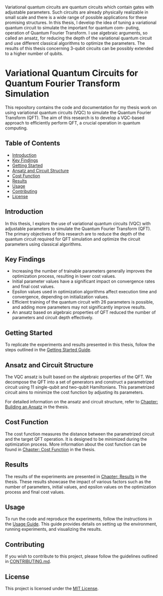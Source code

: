 Variational quantum circuits are quantum circuits which contain gates with adjustable parameters. 
Such circuits are already physically realizable in small scale and there is a wide
range of possible applications for these promising structures. In this thesis, I develop the
idea of tuning a variational quantum circuit to simulate the important for quantum com-
puting, operation of Quantum Fourier Transform. I use algebraic arguments, so called an
ansatz, for reducing the depth of the variational quantum circuit and use different classical algorithms to optimize the parameters. The results of this thesis concerning 3-qubit
circuits can be possibly extended to a higher number of qubits.

# Variational Quantum Circuits for Quantum Fourier Transform Simulation

This repository contains the code and documentation for my thesis work on using variational quantum circuits (VQC) to simulate the Quantum Fourier Transform (QFT). The aim of this research is to develop a VQC-based approach to efficiently perform QFT, a crucial operation in quantum computing.

## Table of Contents

- [Introduction](#introduction)
- [Key Findings](#key-findings)
- [Getting Started](#getting-started)
- [Ansatz and Circuit Structure](#ansatz-and-circuit-structure)
- [Cost Function](#cost-function)
- [Results](#results)
- [Usage](#usage)
- [Contributing](#contributing)
- [License](#license)

## Introduction

In this thesis, I explore the use of variational quantum circuits (VQC) with adjustable parameters to simulate the Quantum Fourier Transform (QFT). The primary objectives of this research are to reduce the depth of the quantum circuit required for QFT simulation and optimize the circuit parameters using classical algorithms.

## Key Findings

- Increasing the number of trainable parameters generally improves the optimization process, resulting in lower cost values.
- Initial parameter values have a significant impact on convergence rates and final cost values.
- Epsilon values used in optimization algorithms affect execution time and convergence, depending on initialization values.
- Efficient training of the quantum circuit with 26 parameters is possible, and adding more parameters may not significantly improve results.
- An ansatz based on algebraic properties of QFT reduced the number of parameters and circuit depth effectively.

## Getting Started

To replicate the experiments and results presented in this thesis, follow the steps outlined in the [Getting Started Guide](getting_started.md).

## Ansatz and Circuit Structure

The VQC ansatz is built based on the algebraic properties of the QFT. We decompose the QFT into a set of generators and construct a parametrized circuit using 11 single-qubit and two-qubit Hamiltonians. This parametrized circuit aims to minimize the cost function by adjusting its parameters.

For detailed information on the ansatz and circuit structure, refer to [Chapter: Building an Ansatz](#building-an-ansatz) in the thesis.

## Cost Function

The cost function measures the distance between the parametrized circuit and the target QFT operation. It is designed to be minimized during the optimization process. More information about the cost function can be found in [Chapter: Cost Function](#cost-function) in the thesis.

## Results

The results of the experiments are presented in [Chapter: Results](#results) in the thesis. These results showcase the impact of various factors such as the number of parameters, initial values, and epsilon values on the optimization process and final cost values.

## Usage

To run the code and reproduce the experiments, follow the instructions in the [Usage Guide](usage.md). This guide provides details on setting up the environment, running experiments, and visualizing the results.

## Contributing

If you wish to contribute to this project, please follow the guidelines outlined in [CONTRIBUTING.md](CONTRIBUTING.md).

## License

This project is licensed under the [MIT License](LICENSE).
